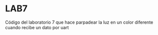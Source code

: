 # LAB7
Código del laboratorio 7 que hace parpadear la luz en un color diferente cuando recibe un dato por uart
